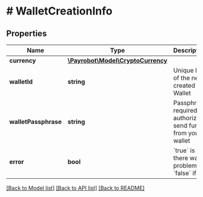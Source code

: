 # # WalletCreationInfo

## Properties

Name | Type | Description | Notes
------------ | ------------- | ------------- | -------------
**currency** | [**\Payrobot\Model\CryptoCurrency**](CryptoCurrency.md) |  | [optional] 
**walletId** | **string** | Unique ID of the new created Wallet | [optional] 
**walletPassphrase** | **string** | Passphrase required to authorize send funds from your wallet | [optional] 
**error** | **bool** | &#x60;true&#x60; is there was a problem. &#x60;false&#x60; if not | [optional] 

[[Back to Model list]](../../README.md#documentation-for-models) [[Back to API list]](../../README.md#documentation-for-api-endpoints) [[Back to README]](../../README.md)


